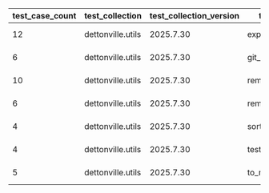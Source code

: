| test_case_count | test_collection | test_collection_version | test_component | test_date | test_failed | test_details_link |
| --- | --- | --- | --- | --- | --- | --- |
| 12 | dettonville.utils | 2025.7.30 | export_dicts | 2025-08-02T02:54:33Z | False | [test details](./export_dicts/test.results/test-results.md) |
| 6 | dettonville.utils | 2025.7.30 | git_pacp | 2025-08-02T02:54:33Z | False | [test details](./git_pacp/test.results/test-results.md) |
| 10 | dettonville.utils | 2025.7.30 | remove_dict_keys | 2025-08-02T02:54:33Z | False | [test details](./remove_dict_keys/test.results/test-results.md) |
| 6 | dettonville.utils | 2025.7.30 | remove_sensitive_keys | 2025-08-02T02:54:33Z | False | [test details](./remove_sensitive_keys/test.results/test-results.md) |
| 4 | dettonville.utils | 2025.7.30 | sort_dict_list | 2025-08-02T02:54:33Z | False | [test details](./sort_dict_list/test.results/test-results.md) |
| 4 | dettonville.utils | 2025.7.30 | test_results_logger | 2025-08-02T02:54:33Z | False | [test details](./test_results_logger/test.results/test-results.md) |
| 5 | dettonville.utils | 2025.7.30 | to_markdown | 2025-08-02T02:54:33Z | False | [test details](./to_markdown/test.results/test-results.md) |
